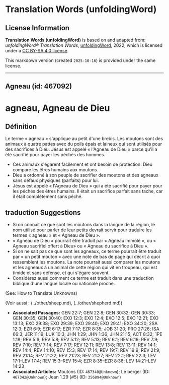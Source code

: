 # Translation Words (unfoldingWord)

## License Information

**Translation Words (unfoldingWord)** is based on and adapted from: _unfoldingWord® Translation Words_, [unfoldingWord](https://unfoldingword.org/utw), 2022, which is licensed under a [CC BY-SA 4.0 license](https://creativecommons.org/licenses/by-sa/4.0/legalcode.en).

This markdown version (created `2025-10-16`) is provided under the same license.



--------------------------------

## Agneau (id: 467092)

agneau, Agneau de Dieu
======================

Définition
----------

Le terme « agneau » s'applique au petit d'une brebis. Les moutons sont des animaux à quatre pattes avec du poils épais et laineux qui sont utilisés pour des sacrifices à Dieu. Jésus est appelé « l'Agneau de Dieu » parce qu'il a été sacrifié pour payer les péchés des hommes.

* Ces animaux s'égarent facilement et ont besoin de protection. Dieu compare les êtres humains aux moutons.
* Dieu a ordonné à son peuple de sacrifier des moutons et des agneaux sans défaux physiques (parfaits) pour lui.
* Jésus est appelé « l'Agneau de Dieu » qui a été sacrifié pour payer pour les péchés des êtres humains. Il était un sacrifice parfait sans tache, car il était complètement sans péché.

traduction Suggestions
----------------------

* Si on connait ce que sont les moutons dans la langue de la région, le nom utilisé pour parler de leur petits devrait servir pour traduire les termes « agneau » et « Agneau de Dieu ».
* « Agneau de Dieu » pourrait être traduit par « Agneau immolé », ou « Agneau sacrifiel offert à Dieu» ou « Agneau du sacrifice à Dieu ».
* Si on ne sait pas ce que sont les agneaux, ce terme pourrait être traduit par « un petit mouton » avec une note de bas de page qui décrit à quoi ressemblent les moutons. La note pourrait aussi comparer les moutons et les agneaux à un animal de cette région qui vit en troupeau, qui est timide et sans défense, et qui s'égare souvent.
* Considérez aussi comment ce terme est traduit dans une traduction biblique d'une langue locale ou nationale proche.

(See: How to Translate Unknowns)

(Voir aussi : (../other/sheep.md), (../other/shepherd.md))

* **Associated Passages:** GEN 22:7; GEN 22:8; GEN 30:32; GEN 30:33; GEN 30:35; GEN 30:40; EXO 12:3; EXO 12:4; EXO 12:5; EXO 12:21; EXO 13:13; EXO 29:38; EXO 29:39; EXO 29:40; EXO 29:41; EXO 34:20; 2SA 12:3; EZR 6:9; EZR 6:17; EZR 7:17; EZR 8:35; JOB 31:20; PRO 27:26; ISA 66:3; JER 11:19; LUK 10:3; JHN 1:29; JHN 1:36; JHN 21:15; ACT 8:32; 1PE 1:19; REV 5:6; REV 5:8; REV 5:12; REV 5:13; REV 6:1; REV 6:16; REV 7:9; REV 7:10; REV 7:14; REV 7:17; REV 12:11; REV 13:8; REV 13:11; REV 14:1; REV 14:4; REV 14:10; REV 15:3; REV 17:14; REV 19:7; REV 19:9; REV 21:9; REV 21:14; REV 21:22; REV 21:23; REV 21:27; REV 22:1; REV 22:3; LEV 17:1–LEV 17:4; REV 15:3–REV 15:4; EZR 8:35–EZR 8:36; LEV 14:21–LEV 14:23
* **Associated Articles:** Moutons (ID: `467340@Unknown`); Le berger (ID: `467342@Unknown`); Jean 1.29 (#5) (ID: `356894@Unknown`)

